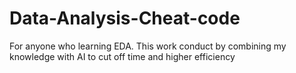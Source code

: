 # Data-Analysis-Cheat-code
For anyone who learning EDA. This work conduct by combining my knowledge with AI to cut off time and higher efficiency 
